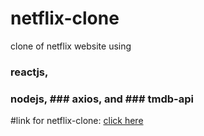 # netflix-clone
clone of netflix website using 
### reactjs, 
### nodejs, ### axios, and ### tmdb-api

#link for netflix-clone: [click here](https://6488e931304b69279e07e8ab--serene-lokum-9d932d.netlify.app/)
